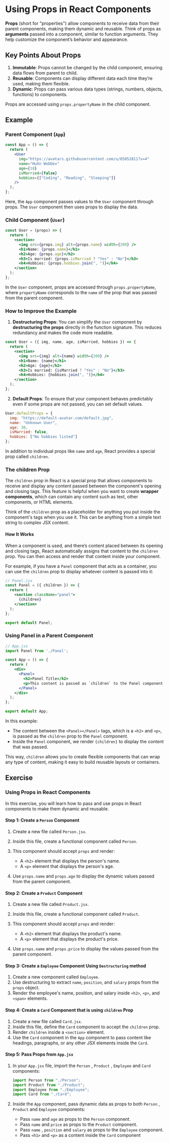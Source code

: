 # Using Props in React Components

**Props** (short for "properties") allow components to receive data from their parent components, making them dynamic and reusable. Think of props as **arguments** passed into a component, similar to function arguments. They help customize the component’s behavior and appearance.

## Key Points About Props

1. **Immutable**: Props cannot be changed by the child component, ensuring data flows from parent to child.
2. **Reusable**: Components can display different data each time they’re used, making them flexible.
3. **Dynamic**: Props can pass various data types (strings, numbers, objects, functions) to components.

Props are accessed using `props.propertyName` in the child component.

## Example

### Parent Component (`App`)

```jsx
const App = () => {
  return (
    <User
      img="https://avatars.githubusercontent.com/u/85052811?v=4"
      name="HuXn WebDev"
      age={18}
      isMarried={false}
      hobbies={["Coding", "Reading", "Sleeping"]}
    />
  );
};
```
Here, the `App` component passes values to the `User` component through props. The `User` component then uses props to  display the data.

### Child Component (`User`)
```jsx
const User = (props) => {
  return (
    <section>
      <img src={props.img} alt={props.name} width={200} />
      <h1>Name: {props.name}</h1>
      <h2>Age: {props.age}</h2>
      <h3>Is married: {props.isMarried ? "Yes" : "No"}</h3>
      <h4>Hobbies: {props.hobbies.join(", ")}</h4>
    </section>
  );
};

```
In the `User` component, props are accessed through `props.propertyName`, where `propertyName` corresponds to the `name` of the prop that was passed from the parent component. 


### How to Improve the Example

1. **Destructuring Props**: You can simplify the `User` component by **destructuring the props** directly in the function signature. This reduces redundancy and makes the code more readable.

```jsx
const User = ({ img, name, age, isMarried, hobbies }) => {
  return (
    <section>
      <img src={img} alt={name} width={200} />
      <h1>Name: {name}</h1>
      <h2>Age: {age}</h2>
      <h3>Is married: {isMarried ? "Yes" : "No"}</h3>
      <h4>Hobbies: {hobbies.join(", ")}</h4>
    </section>
  );
};
```
2. **Default Props**: To ensure that your component behaves predictably even if some props are not passed, you can set default values.
```jsx
User.defaultProps = {
  img: "https://default-avatar.com/default.jpg",
  name: "Unknown User",
  age: 30,
  isMarried: false,
  hobbies: ["No hobbies listed"]
};
```
In addition to individual props like `name` and `age`, React provides a special prop called `children`.

### The children Prop
The `children` prop in React is a special prop that allows components to receive and display any content passed between the component's opening and closing tags. This feature is helpful when you want to create **wrapper components**, which can contain any content such as text, other components, or HTML elements. 

Think of the `children` prop as a placeholder for anything you put inside the component's tags when you use it. This can be anything from a simple text string to complex JSX content.

#### How It Works

When a component is used, and there’s content placed between its opening and closing tags, React automatically assigns that content to the `children` prop. You can then access and render that content inside your component.

For example, if you have a `Panel` component that acts as a container, you can use the `children` prop to display whatever content is passed into it:

```jsx
// Panel.jsx
const Panel = ({ children }) => {
  return (
    <section className="panel">
      {children}
    </section>
  );
};

export default Panel;
```
### Using Panel in a Parent Component
```jsx
// App.jsx
import Panel from './Panel';

const App = () => {
  return (
    <div>
      <Panel>
        <h2>Panel Title</h2>
        <p>This content is passed as `children` to the Panel component.</p>
      </Panel>
    </div>
  );
};

export default App;
```
In this example:

- The content between the `<Panel></Panel>` tags, which is a `<h2>` and `<p>`, is passed as the `children` prop to the `Panel` component.
- Inside the `Panel` component, we render `{children}` to display the content that was passed.

This way, `children` allows you to create flexible components that can wrap any type of content, making it easy to build reusable layouts or containers.

## Exercise
### Using Props in React Components

In this exercise, you will learn how to pass and use props in React components to make them dynamic and reusable.

#### Step 1: Create a `Person` Component

1. Create a new file called `Person.jsx`.
2. Inside this file, create a functional component called `Person`.
3. This component should accept `props` and render:

   - A `<h2>` element that displays the person's name.
   - A `<p>` element that displays the person's age.

4. Use `props.name` and `props.age` to display the dynamic values passed from the parent component.

#### Step 2: Create a `Product` Component

1. Create a new file called `Product.jsx`.
2. Inside this file, create a functional component called `Product`.
3. This component should accept `props` and render:

   - A `<h2>` element that displays the product's name.
   - A `<p>` element that displays the product's price.

4. Use `props.name` and `props.price` to display the values passed from the parent component.

#### Step 3: Create a `Employee` Component Using `Destructuring` method

1. Create a new component called `Employee`.
2. Use destructuring to extract `name`, `position`, and `salary` props from the `props` object.
3. Render the employee's name, position, and salary inside `<h2>`, `<p>`, and `<span>` elements.


#### Step 4: Create a `Card` Component that is using `children` Prop

1. Create a new file called `Card.jsx`.
2. Inside this file, define the `Card` component to accept the `children` prop.
3. Render `children` inside a `<section>` element.
4. Use the `Card` component in the `App` component to pass content like headings, paragraphs, or any other JSX elements inside the `Card`.

#### Step 5: Pass Props from `App.jsx`

1. In your `App.jsx` file, import the `Person` , `Product` , `Employee` and `Card` components:

   ```jsx
   import Person from "./Person";
   import Product from "./Product";
   import Employee from "./Employee";
   import Card from "./Card";
   ```

2. Inside the `App` component, pass dynamic data as props to both `Person` , `Product` and `Employee` components:
   - Pass `name` and `age` as props to the `Person` component.
   - Pass `name` and `price` as props to the `Product` component.
   - Pass `name` , `position` and `salary` as props to the `Employee` component.
   - Pass `<h1>` and `<p>` as a content inside the `Card` component


